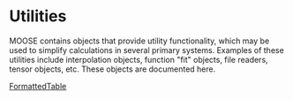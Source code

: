 # Utilities

MOOSE contains objects that provide utility functionality, which may be used to simplify calculations in several primary systems.
Examples of these utilities include interpolation objects, function "fit" objects, file readers, tensor objects, etc.
These objects are documented here.

[FormattedTable](FormattedTable.md)